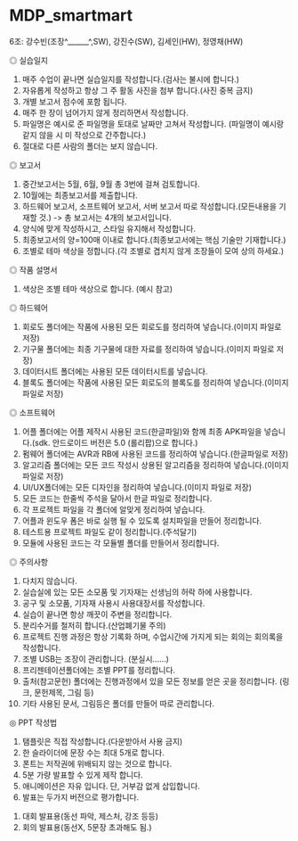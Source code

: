 # MDP_smartmart

6조: 강수빈(조장^______^,SW), 강진수(SW), 김세인(HW), 정영채(HW)

◎ 실습일지
1. 매주 수업이 끝나면 실습일지를 작성합니다.(검사는 불시에 합니다.)
2. 자유롭게 작성하고 항상 그 주 활동 사진을 첨부 합니다.(사진 중복 금지)
3. 개별 보고서 점수에 포함 됩니다.
4. 매주 한 장이 넘어가지 않게 정리하면서 작성합니다.
5. 파일명은 예시로 준 파일명을 토대로 날짜만 고쳐서 작성합니다. (파일명이 예시랑 같지 않을 시 미 작성으로 간주합니다.)
6. 절대로 다른 사람의 폴더는 보지 않습니다.

◎ 보고서
1. 중간보고서는 5월, 6월, 9월 총 3번에 걸쳐 검토합니다.
2. 10월에는 최종보고서를 제출합니다.
3. 하드웨어 보고서, 소프트웨어 보고서, 서버 보고서 따로 작성합니다.(모든내용을 기재할 것.)
   -> 총 보고서는 4개의 보고서입니다.
4. 양식에 맞게 작성하시고, 스타일 유지해서 작성합니다.
5. 최종보고서의 양=100매 이내로 합니다.(최종보고서에는 핵심 기술만 기재합니다.)
6. 조별로 테마 색상을 정합니다.(각 조별로 겹치지 않게 조장들이 모여 상의 하세요.)

◎ 작품 설명서
1. 색상은 조별 테마 색상으로 합니다. (예시 참고)

◎ 하드웨어
1. 회로도 폴더에는 작품에 사용된 모든 회로도를 정리하여 넣습니다.(이미지 파일로 저장)
2. 기구물 폴더에는 최종 기구물에 대한 자료를 정리하여 넣습니다.(이미지 파일로 저장)
3. 데이터시트 폴더에는 사용된 모든 데이터시트를 넣습니다.
4. 블록도 폴더에는 작품에 사용된 모든 회로도의 블록도를 정리하여 넣습니다.(이미지 파일로 저장)

◎ 소프트웨어
1. 어플 폴더에는 어플 제작시 사용된 코드(한글파일)와 함께 최종 APK파일을 넣습니다.(sdk. 안드로이드 버전은 5.0 (롤리팝)으로 합니다.)
2. 펌웨어 폴더에는 AVR과 RB에 사용된 코드를 정리하여 넣습니다.(한글파일로 저장)
3. 알고리즘 폴더에는 모든 코드 작성시 상용된 알고리즘을 정리하여 넣습니다.(이미지 파일로 저장)
4. UI/UX폴더에는 모든 디자인을 정리하여 넣습니다.(이미지 파일로 저장)
5. 모든 코드는 한줄씩 주석을 달아서 한글 파일로 정리합니다.
6. 각 프로젝트 파일을 각 폴더에 알맞게 정리하여 넣습니다.
7. 어플과 윈도우 폼은 바로 실행 될 수 있도록 설치파일을 만들어 정리합니다.
8. 테스트용 프로젝트 파일도 같이 정리합니다.(주석달기)
9. 모듈에 사용된 코드는 각 모듈별 폴더를 만들어서 정리합니다.

◎ 주의사항
1. 다치지 않습니다.
2. 실습실에 있는 모든 소모품 및 기자재는 선생님의 허락 하에 사용합니다.
3. 공구 및 소모품, 기자재 사용시 사용대장서를 작성합니다.
4. 실습이 끝나면 항상 깨끗이 주변을 정리합니다.
5. 분리수거를 철저히 합니다.(산업폐기물 주의)
6. 프로젝트 진행 과정은 항상 기록화 하며, 수업시간에 가지게 되는 회의는 회의록을 작성합니다. 
7. 조별 USB는 조장이 관리합니다. (분실시......)
8. 프리젠테이션폴더에는 조별 PPT를 정리합니다.
9. 출처(참고문헌) 폴더에는 진행과정에서 있을 모든 정보를 얻은 곳을 정리합니다.
   (링크, 문헌제목, 그림 등)
10. 기타 사용된 문서, 그림등은 폴더를 만들어 따로 관리합니다.

◎ PPT 작성법
1. 탬플릿은 직접 작성합니다.(다운받아서 사용 금지)
2. 한 슬라이더에 문장 수는 최대 5개로 합니다.
3. 폰트는 저작권에 위배되지 않는 것으로 합니다.
4. 5분 가량 발표할 수 있게 제작 합니다. 
5. 애니메이션은 자유 입니다. 단, 거부감 없게 삽입합니다.
6. 발표는 두가지 버전으로 평가합니다.
  1) 대회 발표용(동선 파악, 제스처, 강조 등등)
  2) 회의 발표용(동선X, 5문장 초과해도 됨.)

